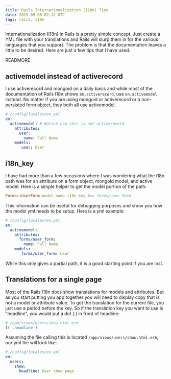 ```yaml
---
title: Rails Internationalization (I18n) Tips
date: 2015-09-08 02:12 UTC
tags: rails, i18n
---
```


Internationalization (I18n) in Rails is a pretty simple concept. Just create a YML
file with your translations and Rails will slurp them in for the various languages
that you support. The problem is that the documentation leaves a little to be desired.
Here are just a few tips that I have used.

READMORE

## activemodel instead of activerecord

I use activerecord and mongoid on a daily basis and while most of the documentation
of Rails I18n shows `en.activerecord`, use `en.activemodel` instead. No matter if
you are using mongoid or activerecord or a non-persisted form object, they both all
use activemodel.

```yml
# /config/locales/en.yml
en:
  activemodel: # Notice how this is not activerecord
    attributes:
      user:
        name: Full Name
    models:
       user: User
```

## i18n_key

I have had more than a few occasions where I was wondering what the i18n path was
for an attribute on a form object, mongoid model, and active model. Here is a
simple helper to get the model portion of the path:

```rb
Forms::UserForm.model_name.i18n_key #=> forms/user_form
```

This information can be useful for debugging purposes and show you how the model
yml needs to be setup. Here is a yml example:

```yml
# /config/locales/en.yml
en:
  activemodel:
    attributes:
      forms/user_form:
        name: Full Name
    models:
       forms/user_form: User
```

While this only gives a partial path, it is a good starting point if you are lost.

## Translations for a single page

Most of the Rails I18n docs show translations for models and attributes. But as
you start putting you app together you will need to display copy that is not a
model or attribute value. To get the translation for the current file, you just
use a period before the key. So if the translation key you want to use is "headline",
you would put a dot (.) in front of headline:

```rb
# /app/views/users/show.html.erb
t('.headline')
```

Assuming the file calling this is located `/app/views/users/show.html.erb`, our yml
file will look like:

```yml
# /config/locales/en.yml
en:
  users:
    show:
      headline: User show page
```
